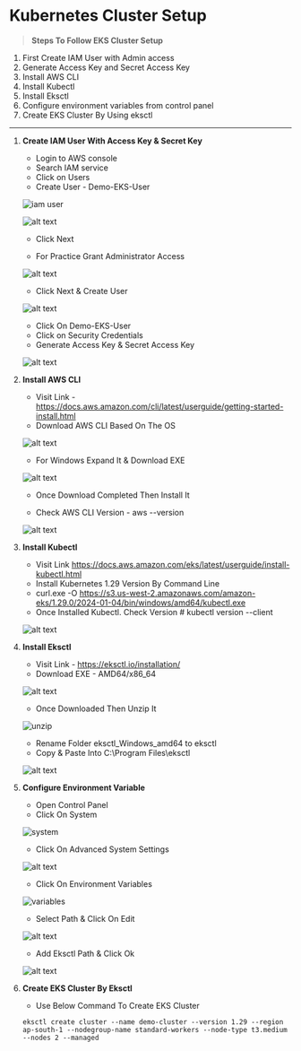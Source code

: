 # Kubernetes Cluster Setup

> **Steps To Follow EKS Cluster Setup**

1. First Create IAM User with Admin access
2. Generate Access Key and Secret Access Key
3. Install AWS CLI
5. Install Kubectl
6. Install Eksctl
7. Configure environment variables from control panel
8. Create EKS Cluster By Using eksctl

----------------------------------------------------

1. **Create IAM User With Access Key & Secret Key**
    - Login to AWS console
    - Search IAM service
    - Click on Users
    - Create User - Demo-EKS-User

    ![iam user](image.png)

    ![alt text](image-1.png)

    - Click Next

    - For Practice Grant Administrator Access

    ![alt text](image-2.png)

    - Click Next & Create User

    ![alt text](image-3.png)

    - Click On Demo-EKS-User
    - Click on Security Credentials
    - Generate Access Key & Secret Access Key

    ![alt text](image-4.png)

2. **Install AWS CLI**
    - Visit Link - https://docs.aws.amazon.com/cli/latest/userguide/getting-started-install.html
    - Download AWS CLI Based On The OS

    ![alt text](image-5.png)

    - For Windows Expand It & Download EXE

    ![alt text](image-6.png)

    - Once Download Completed Then Install It

    - Check AWS CLI Version - aws --version

    ![alt text](image-7.png)

3. **Install Kubectl**
    - Visit Link https://docs.aws.amazon.com/eks/latest/userguide/install-kubectl.html
    - Install Kubernetes 1.29 Version By Command Line 
    - curl.exe -O https://s3.us-west-2.amazonaws.com/amazon-eks/1.29.0/2024-01-04/bin/windows/amd64/kubectl.exe
    - Once Installed Kubectl. Check Version # kubectl version --client
    
    ![alt text](image-8.png)

4. **Install Eksctl**
    - Visit Link - https://eksctl.io/installation/
    - Download EXE - AMD64/x86_64

    ![alt text](image-9.png)

    - Once Downloaded Then Unzip It

    ![unzip](image-10.png)

    - Rename Folder eksctl_Windows_amd64 to eksctl
    - Copy & Paste Into C:\Program Files\eksctl

    ![alt text](image-11.png)

5. **Configure Environment Variable**
    - Open Control Panel
    - Click On System

    ![system](image-12.png)

    - Click On Advanced System Settings

    ![alt text](image-13.png)

    - Click On Environment Variables

    ![variables](image-14.png)

    - Select Path & Click On Edit

    ![alt text](image-15.png)

    - Add Eksctl Path & Click Ok

    ![alt text](image-16.png)

6. **Create EKS Cluster By Eksctl**
    - Use Below Command To Create EKS Cluster
    
    ```
    eksctl create cluster --name demo-cluster --version 1.29 --region ap-south-1 --nodegroup-name standard-workers --node-type t3.medium --nodes 2 --managed

    ```


